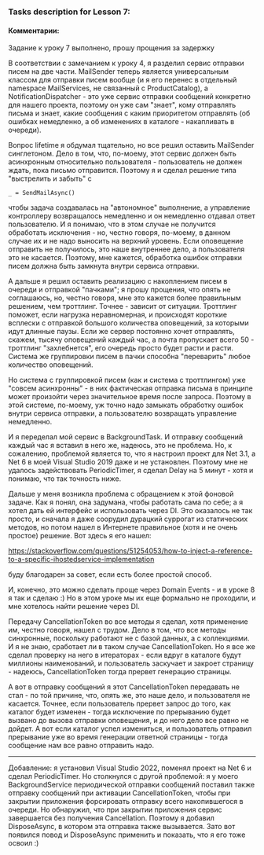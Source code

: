 ### Tasks description for Lesson 7:

#### Комментарии:

Задание к уроку 7 выполнено, прошу прощения за задержку

В соответствии с замечанием к уроку 4, я разделил сервис отправки писем на две части. MailSender теперь является универсальным классом для отправки писем вообще (и я его перенес в отдельный namespace MailServices, не связанный с ProductCatalog), а NotificationDispatcher - это уже сервис отправки сообщений конкретно для нашего проекта, поэтому он уже сам "знает", кому отправлять письма и знает, какие сообщения с каким приоритетом отправлять (об ошибках немедленно, а об изменениях в каталоге - накапливать в очереди).

Вопрос lifetime я обдумал тщательно, но все решил оставить MailSender синглетоном. Дело в том, что, по-моему, этот сервис должен быть асинхронным относительно пользователя - пользователь не должен ждать, пока письмо отправится. Поэтому я и сделал решение типа "выстрелить и забыть" с

    _ = SendMailAsync()

чтобы задача создавалась на "автономное" выполнение, а управление контроллеру возвращалось немедленно и он немедленно отдавал ответ пользователю. И я понимаю, что в этом случае не получится обработать исключения - но, честно говоря, по-моему, в данном случае их и не надо выносить на верхний уровень. Если оповещение отправить не получилось, это наше внутреннее дело, а пользователя это не касается. Поэтому, мне кажется, обработка ошибок отправки писем должна быть замкнута внутри сервиса отправки.

А дальше я решил оставить реализацию с накоплением писем в очереди и отправкой "пачками"; я прошу прощения, что опять не соглашаюсь, но, честно говоря, мне это кажется более правильным решением, чем троттлинг. Точнее - зависит от ситуации. Троттлинг поможет, если нагрузка неравномерная, и происходят короткие всплески с отправкой большого количества оповещений, за которыми идут длинные паузы. Если же сервер постоянно хочет отправлять, скажем, тысячу оповещений каждый час, а почта пропускает всего 50 - троттлинг "захлебнется", его очередь просто будет расти и расти. Система же группировки писем в пачки способна "переварить" любое количество оповещений.

Но система с группировкой писем (как и система с троттлингом) уже "совсем асинхронны" - в них фактическая отправка письма в принципе может произойти через значительное время после запроса. Поэтому в этой системе, по-моему, уж точно надо замыкать обработку ошибок внутри сервиса отправки, а пользователю возвращать управление немедленно.

И я переделал мой сервис в BackgroundTask. И отправку сообщений каждый час я вставил в него же, надеюсь, это не проблема. Но, к сожалению, проблемой является то, что я настроил проект для Net 3.1, а Net 6 в моей Visual Studio 2019 даже и не установлен. Поэтому мне не удалось задействовать PeriodicTimer, я сделал Delay на 5 минут - хотя и понимаю, что так точность ниже.

Дальше у меня возникла проблема с обращением к этой фоновой задаче. Как я понял, она задумана, чтобы работать сама по себе; а я хотел дать ей интерфейс и использовать через DI. Это оказалось не так просто, и сначала я даже соорудил дурацкий суррогат из статических методов, но потом нашел в Интернете правильное (хотя и не очень простое) решение.
Вот здесь я его нашел:

https://stackoverflow.com/questions/51254053/how-to-inject-a-reference-to-a-specific-ihostedservice-implementation

буду благодарен за совет, если есть более простой способ.

И, конечно, это можно сделать проще через Domain Events - и в уроке 8 я так и сделаю :)  Но в этом уроке мы их еще формально не проходили, и мне хотелось найти решение через DI.

Передачу CancellationToken во все методы я сделал, хотя применение им, честно говоря, нашел с трудом. Дело в том, что все методы синхронные, поскольку работают не с базой данных, а с коллекциями. И я не знаю, сработает ли в таком случае CancellationToken. Но я все же сделал проверку на него в итераторах - если вдруг в каталоге будут миллионы наименований, и пользователь заскучает и закроет страницу - надеюсь, CancellationToken тогда прервет генерацию страницы.

А вот в отправку сообщений я этот CancellationToken передавать не стал - по той причине, что, опять же, это наше дело, и пользователя не касается. Точнее, если пользователь прервет запрос до того, как каталог будет изменен - тогда исключение по прерыванию будет вызвано до вызова отправки оповещения, и до него дело все равно не дойдет. А вот если каталог успел измениться, и пользователь отправил прерывание уже во время генерации ответной страницы - тогда сообщение нам все равно отправить надо.

--------------------------------------------------------------------------------------------------

Добавление: я установил Visual Studio 2022, поменял проект на Net 6 и сделал PeriodicTimer. Но столкнулся с другой проблемой: я у моего BackgroundService периодической отправки сообщений поставил также отправку сообщений при активации CancellationToken, чтобы при закрытии приложения форсировать отправку всего накопившегося в очереди. Но обнаружил, что при закрытии приложения сервис завершается без получения Cancellation. Поэтому я добавил DisposeAsync, в котором эта отправка также вызывается. Зато вот появился повод и DisposeAsync применить и показать, что я его тоже освоил :)
